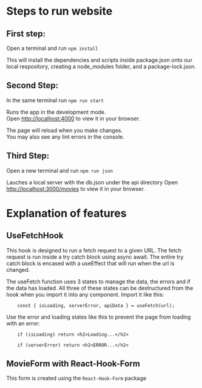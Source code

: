# Steps to run website

## First step:
Open a terminal and run 
`npm install`

This will install the dependencies and scripts inside package.json onto our local respository, creating a node_modules folder, and a package-lock.json.

## Second Step:
In the same terminal run
`npm run start`

Runs the app in the development mode.\
Open [http://localhost:4000](http://localhost:4000) to view it in your browser.

The page will reload when you make changes.\
You may also see any lint errors in the console.

## Third Step: 
Open a new terminal and run
`npm run json`

Lauches a local server with the db.json under the api directory
Open [http://localhost:3000/movies](http://localhost:3000/movies) to view it in your browser.

# Explanation of features

## UseFetchHook
This hook is designed to run a fetch request to a given URL. The fetch request is run inside a try catch block using async await. The entire try catch block is encased with a useEffect that will run when the url is changed.

The useFetch function uses 3 states to manage the data, the errors and if the data has loaded. All three of these states can be destructured from the hook when you import it into any component.
Import it like this:
```
    const { isLoading, serverError, apiData } = useFetch(url);
```

Use the error and loading states like this to prevent the page from loading with an error:

```
    if (isLoading) return <h2>Loading...</h2>

    if (serverError) return <h2>ERROR...</h2>
```

## MovieForm with React-Hook-Form 
This form is created using the `React-Hook-Form` package